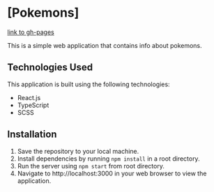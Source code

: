 # [Pokemons]
[link to gh-pages](https://daryna-zinchenko.github.io/pokemon/)

This is a simple web application that contains info about pokemons.

## Technologies Used
This application is built using the following technologies:
- React.js
- TypeScript
- SCSS


## Installation
1. Save the repository to your local machine.
2. Install dependencies by running `npm install` in a root directory.
3. Run the server using `npm start` from root directory.
4. Navigate to http://localhost:3000 in your web browser to view the application.

